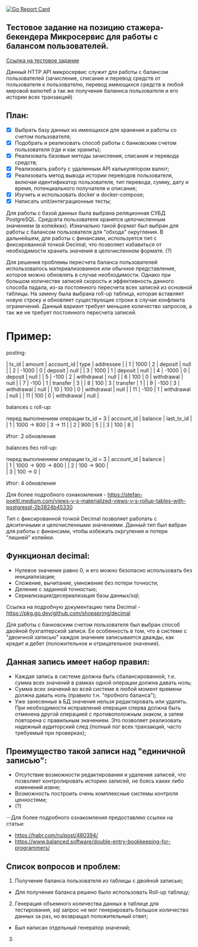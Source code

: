[![Go Report Card](https://goreportcard.com/badge/github.com/Viltonhoy/http-avito-test)](https://goreportcard.com/report/github.com/Viltonhoy/http-avito-test)

Тестовое задание на позицию стажера-бекендера
Микросервис для работы с балансом пользователей.
-------------------------------------------------

[Ссылка на тестовое задание](https://github.com/avito-tech/autumn-2021-intern-assignment)

Данный HTTP API микросервис служит для работы с балансом пользователей (зачисление, списание и перевод средств от пользователя к пользователю, перевод имеющихся средств в любой мировой валютеб а так же получения баланнса пользователя и его истории всех транзакций)

## План:

- [X] Выбрать базу данных из имеющихся для хранения и работы со счетом пользователя;
- [X] Подобрать и реализовать способ работы с банковским счетом пользователя (где и как хранить);
- [X] Реализовать базовые методы зачисления, списания и перевода средств; 
- [X] Реализовать работу с удаленным API калькулятором валют;
- [X] Реализовать метод вывода истории переводов пользователя, включая идентификатор пользователя, тип перевода, сумму, дату и время, потенциального получателя и описание;   
- [X] Изучить и использовать docker и docker-compose;
- [X] Написать unit/интеграционные тесты;

Для работы с базой данных была выбрана реляционная СУБД PostgreSQL. Средсвта пользователя хранятся целочисленным значением (в копейках). Изначально такой формат был выбран для работы с балансом пользователя для "обхода" округления. В дальнейшем, для работы с финансами, используется тип с фиксированной точкой Decimal, что позволяет избавиться от необходимости хранить значения в целочисленном формате. (?)

Для решения проблемы пересчета баланса пользователей использовалось материализованное или обычное представление, которое можно обновлять в случае необходимости. Однако при большом количестве записей скорость и эффективность данного способа падала, из-за постоянного пересчета всех записей из основной таблицы. На замену была выбрана roll-up таблица, которая вставляет новую строку и обновляет существующие строки в случае конфликта ограничений. Данный вариант требует меньшее количество запросов, а так же не требует постоянного пересчета записей.

# Пример:

posting:

| tx_id | amount | account_id | type | addressee |
| 1 | 1000 | 2 | deposit | null |
| 2 | -1000 | 0 | deposit | null |
| 3 | 1000 | 1 | deposit | null |
| 4 | -1000 | 0 | deposit | null |
| 5 | -100 | 2 | withdrawal | null |
| 6 | 100 | 0 | withdrawal | null |
| 7 | -100 | 1 | transfer | 3 |
| 8 | 100 | 3 | transfer | 1 |
| 9 | -100 | 3 | withdrawal | null |
| 10 | 100 | 0 | withdrawal | null |
| 11 | -100 | 1 | withdrawal | null |
| 11 | 100 | 0 | withdrawal | null |

balances с roll-up:
 
 перед выполнением операции tx_id = 3
 | account_id | balance | last_tx_id | 
  | 1 |  1000 -> 800 | 3 -> 11 | 
 | 2 | 900 | 5 | 
 | 3 | 100 | 8 | 

Итог: 2 обновления

 balances без roll-up:
 
 перед выполнением операции tx_id = 3
 | account_id | balance |  
  | 1 |  1000 -> 900 -> 800 | 
 | 2 | 100 -> 900 |  
 | 3 | 100 -> 0 |  

Итог: 4 обновления

Для более подробного ознакомления - https://stefan-poeltl.medium.com/views-v-s-materialized-views-v-s-rollup-tables-with-postgresql-2b3824b45330

Тип с фиксированной точкой Decimal позволяет работать с дяситичными и целочисленными значениями. Данный тип был вабран для работы с финансами, чтобы избежать окргуления и потери "лишней" копейки.

## Функционал decimal:

- Нулевое значение равно 0, и его можно безопасно использовать без инициализации;
- Сложение, вычитание, умножение без потери точности;
- Деление с заданной точностью;
- Сериализация/десериализация базы данных/sql;

Ссылка на подробную документацию типа Decimal - https://pkg.go.dev/github.com/shopspring/decimal

Для работы с банковским счетом пользователя был выбран способ двойной бухгалтерской записи. Ее особенность в том, что в системе с "двоичной записью" каждое значение записывается дважды, как кредит и дебет (положительное и отрицательное значение). 

## Данная запись имеет набор правил: 

 - Каждая запись в системе должна быть сбалансированной, т.е. сумма всех значений в рамках одной операции должна давать ноль;
 - Сумма всех значений во всей системе в любой момент времени должна давать ноль (правило т.н. "пробного баланса");
 - Уже занесенные в БД значения нельзя редактировать или удалять. При необходимости исправлений операция сперва должна быть отменена другой операцией с противоположным знаком, а затем повторена с правильным значением. Это позволяет реализовать надежный аудиторский след (полный лог всех транзакций, часто требуемый при проверках);

## Преимущество такой записи над "единичной записью":

 - Отсутствие возможности редактирования и удаления записей, что позволяет контролировать историю записей, не боясь каких либо изменений извне; 
 - Возможность построить очень комплексные системы контроля ценностями;
 - (?)

⋅⋅⋅Для более подробного ознакомления предоставляю ссылки на статьи:
- https://habr.com/ru/post/480394/
- https://www.balanced.software/double-entry-bookkeeping-for-programmers/



## Список вопросов и проблем:
1. Получение баланса пользователя из таблицы с двойной записью;
  - Для получения баланса решено было использовать Roll-up таблицу;
2. Генерация объемного количества данных в таблице для тестирования, sql запрос не мог генерировать большое количество данных за раз, но возвращал положительный ответ;
  - Был написан отдельный генератор значений; 
3.   
